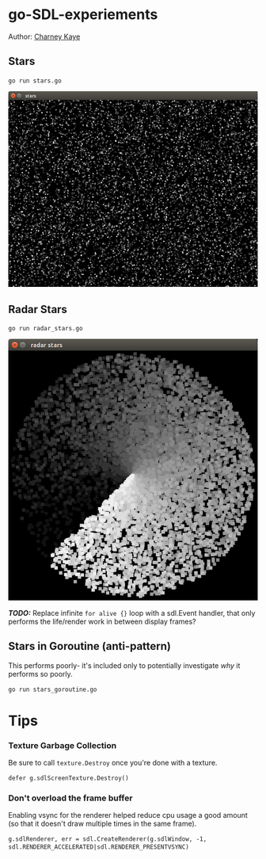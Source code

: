 # go-SDL-experiements

Author: [Charney Kaye](http://w.charney.io)

## Stars

    go run stars.go

![Stars](docs/stars.png)

## Radar Stars

    go run radar_stars.go

![Radar Stars](docs/radar_stars.png)

***TODO:*** Replace infinite `for alive {}` loop with a sdl.Event handler, that only performs the life/render work in between display frames?

## Stars in Goroutine (anti-pattern)

This performs poorly- it's included only to potentially investigate *why* it performs so poorly.

    go run stars_goroutine.go

# Tips

### Texture Garbage Collection 

Be sure to call `texture.Destroy` once you're done with a texture.

    defer g.sdlScreenTexture.Destroy()

### Don't overload the frame buffer

Enabling vsync for the renderer helped reduce cpu usage a good amount (so that it doesn't draw multiple times in the same frame).

    g.sdlRenderer, err = sdl.CreateRenderer(g.sdlWindow, -1, sdl.RENDERER_ACCELERATED|sdl.RENDERER_PRESENTVSYNC)
